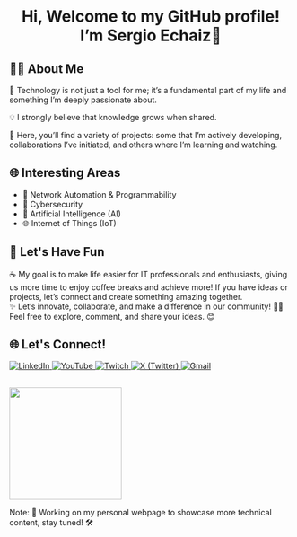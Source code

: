 <h1 align="center">Hi, Welcome to my GitHub profile! I’m Sergio Echaiz👋</h1>
<p align="center">
</p>

## 🧑‍💻 About Me

🌟 Technology is not just a tool for me; it’s a fundamental part of my life and something I’m deeply passionate about.  

💡 I strongly believe that knowledge grows when shared.  

🚀 Here, you’ll find a variety of projects: some that I’m actively developing, collaborations I’ve initiated, and others where I’m learning and watching.  


## 🌐 Interesting Areas

- 🚀 Network Automation & Programmability
- 🔐 Cybersecurity
- 🤖 Artificial Intelligence (AI)
- 🌐 Internet of Things (IoT)

## 🎯 Let's Have Fun

☕ My goal is to make life easier for IT professionals and enthusiasts, giving us more time to enjoy coffee breaks and achieve more! If you have ideas or projects, let’s connect and create something amazing together.  
✨ Let’s innovate, collaborate, and make a difference in our community! 👨‍💻 Feel free to explore, comment, and share your ideas. 😊

<div align="left">
  <h2>🌐 Let's Connect!</h2>
  <p>
    <a href="https://www.linkedin.com/in/sergioechaiz">
      <img src="https://img.shields.io/badge/LinkedIn-Connect-blue?style=for-the-badge&logo=linkedin" alt="LinkedIn">
    </a>
    <a href="https://www.youtube.com/@sergioechaiz">
      <img src="https://img.shields.io/badge/YouTube-Subscribe-red?style=for-the-badge&logo=youtube" alt="YouTube">
    </a>
    <a href="https://www.twitch.tv/sergio_echaiz">
      <img src="https://img.shields.io/badge/Twitch-Watch-purple?style=for-the-badge&logo=twitch" alt="Twitch">
    </a>
    <a href="https://www.twitter.com/sergio_echaiz">
      <img src="https://img.shields.io/badge/X-Follow-black?style=for-the-badge&logo=twitter" alt="X (Twitter)">
    </a>
    <a href="mailto:sergio.echaiz@gmail.com">
      <img src="https://img.shields.io/badge/Gmail-Email-red?style=for-the-badge&logo=gmail" alt="Gmail">
    </a>
  </p>
</div>

<div align="left">
  <h2></h2>
  <p>
    <img src="https://media.giphy.com/media/3oriO0OEd9QIDdllqo/giphy.gif" width="200">
  </p>
</div>


Note: 🚧 Working on my personal webpage to showcase more technical content, stay tuned! 🛠️

